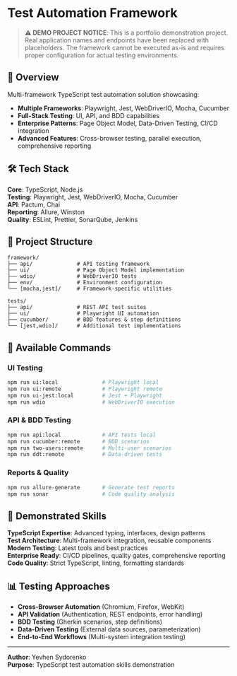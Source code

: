 # Test Automation Framework

> **⚠️ DEMO PROJECT NOTICE**: This is a portfolio demonstration project. Real application names and endpoints have been replaced with placeholders. The framework cannot be executed as-is and requires proper configuration for actual testing environments.

## 🚀 Overview

Multi-framework TypeScript test automation solution showcasing:

- **Multiple Frameworks**: Playwright, Jest, WebDriverIO, Mocha, Cucumber
- **Full-Stack Testing**: UI, API, and BDD capabilities
- **Enterprise Patterns**: Page Object Model, Data-Driven Testing, CI/CD integration
- **Advanced Features**: Cross-browser testing, parallel execution, comprehensive reporting

## 🛠️ Tech Stack

**Core**: TypeScript, Node.js  
**Testing**: Playwright, Jest, WebDriverIO, Mocha, Cucumber  
**API**: Pactum, Chai  
**Reporting**: Allure, Winston  
**Quality**: ESLint, Prettier, SonarQube, Jenkins

## 📁 Project Structure

```
framework/
├── api/              # API testing framework
├── ui/               # Page Object Model implementation
├── wdio/             # WebDriverIO tests
├── env/              # Environment configuration
└── [mocha,jest]/     # Framework-specific utilities

tests/
├── api/              # REST API test suites
├── ui/               # Playwright UI automation
├── cucumber/         # BDD features & step definitions
└── [jest,wdio]/      # Additional test implementations
```

## 🚀 Available Commands

### UI Testing

```bash
npm run ui:local              # Playwright local
npm run ui:remote             # Playwright remote
npm run ui-jest:local         # Jest + Playwright
npm run wdio                  # WebDriverIO execution
```

### API & BDD Testing

```bash
npm run api:local             # API tests local
npm run cucumber:remote       # BDD scenarios
npm run two-users:remote      # Multi-user scenarios
npm run ddt:remote            # Data-driven tests
```

### Reports & Quality

```bash
npm run allure-generate       # Generate test reports
npm run sonar                 # Code quality analysis
```

## 🎯 Demonstrated Skills

**TypeScript Expertise**: Advanced typing, interfaces, design patterns  
**Test Architecture**: Multi-framework integration, reusable components  
**Modern Testing**: Latest tools and best practices  
**Enterprise Ready**: CI/CD pipelines, quality gates, comprehensive reporting  
**Code Quality**: Strict TypeScript, linting, formatting standards

## 📊 Testing Approaches

- **Cross-Browser Automation** (Chromium, Firefox, WebKit)
- **API Validation** (Authentication, REST endpoints, error handling)
- **BDD Testing** (Gherkin scenarios, step definitions)
- **Data-Driven Testing** (External data sources, parameterization)
- **End-to-End Workflows** (Multi-system integration testing)

---

**Author**: Yevhen Sydorenko  
**Purpose**: TypeScript test automation skills demonstration
